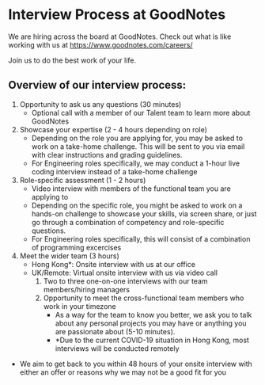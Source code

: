# Interview Process at GoodNotes

We are hiring across the board at GoodNotes. Check out what is like working with us at https://www.goodnotes.com/careers/

Join us to do the best work of your life.

## Overview of our interview process:

1. Opportunity to ask us any questions (30 minutes)
    - Optional call with a member of our Talent team to learn more about GoodNotes
2. Showcase your expertise (2 - 4 hours depending on role)
    - Depending on the role you are applying for, you may be asked to work on a take-home challenge. This will be sent to you via email with clear instructions and grading guidelines.
    - For Engineering roles specifically, we may conduct a 1-hour live coding interview instead of a take-home challenge
3. Role-specific assessment (1 - 2 hours)
    - Video interview with members of the functional team you are applying to
    - Depending on the specific role, you might be asked to work on a hands-on challenge to showcase your skills, via screen share, or just go through a combination of competency and role-specific questions.
    - For Engineering roles specifically, this will consist of a combination of programming excercises 
4. Meet the wider team (3 hours)
    - Hong Kong*: Onsite interview with us at our office
    - UK/Remote: Virtual onsite interview with us via video call
        1. Two to three one-on-one interviews with our team members/hiring managers
        2. Opportunity to meet the cross-functional team members who work in your timezone
            - As a way for the team to know you better, we ask you to talk about any personal projects you may have or anything you are passionate about (5-10 minutes).
            - *Due to the current COVID-19 situation in Hong Kong, most interviews will be conducted remotely 
        
- We aim to get back to you within 48 hours of your onsite interview with either an offer or reasons why we may not be a good fit for you

